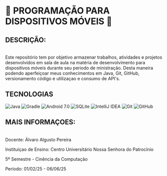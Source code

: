 # 📱 PROGRAMAÇÃO PARA DISPOSITIVOS MÓVEIS 📱
## DESCRIÇÃO:
<p><br>Este repositório tem por objetivo armazenar trabalhos, atividades e projetos desenvolvidos em sala de aula na matéria de desenvolvimento para dispositivos móveis durante seu periodo de ministração. Desta maneira podendo aperfeiçoar meus conhecimentos em Java, Git, GitHub, versionamento código e utilizaçao e consumo de API's.</p>    

## TECNOLOGIAS
![Java](https://img.shields.io/badge/java-%23ED8B00.svg?style=for-the-badge&logo=openjdk&logoColor=white)
![Gradle](https://img.shields.io/badge/Gradle-02303A.svg?style=for-the-badge&logo=Gradle&logoColor=white)
![Android 7.0](https://img.shields.io/badge/Android-3DDC84?style=for-the-badge&logo=android&logoColor=white)
![SQLite](https://img.shields.io/badge/sqlite-%2307405e.svg?style=for-the-badge&logo=sqlite&logoColor=white)
![IntelliJ IDEA](https://img.shields.io/badge/IntelliJIDEA-000000.svg?style=for-the-badge&logo=intellij-idea&logoColor=white)
![Git](https://img.shields.io/badge/git-%23F05033.svg?style=for-the-badge&logo=git&logoColor=white)
![GitHub](https://img.shields.io/badge/github-%23121011.svg?style=for-the-badge&logo=github&logoColor=white)


## MAIS INFORMAÇOES:
<p><br>Docente: Álvaro Algusto Pereira </p>
<p> Instituiçao de Ensino: Centro Universitário Nossa Senhora do Patrocínio</p> 
<p> 5º Semestre - Cinência da Computação</p> 
<p> Período: 01/02/25 - 06/06/25</p>
